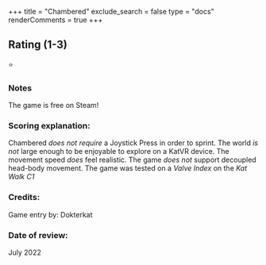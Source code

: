 +++
title = "Chambered"
exclude_search = false
type = "docs"
renderComments = true
+++

## Rating (1-3)
⭐

### Notes
The game is free on Steam!

### Scoring explanation:
Chambered *does not require* a Joystick Press in order to sprint.
The world *is not* large enough to be enjoyable to explore on a KatVR device.
The movement speed *does* feel realistic.
The game *does not* support decoupled head-body movement.
The game was tested on a *Valve Index* on the *Kat Walk C1*

### Credits:
Game entry by: Dokterkat

### Date of review:
July 2022

